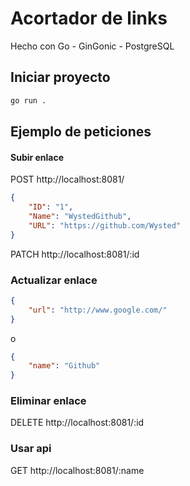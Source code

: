# Acortador de links

Hecho con Go - GinGonic - PostgreSQL

## Iniciar proyecto

```sh
go run .
```

## Ejemplo de peticiones

#### Subir enlace

POST http://localhost:8081/

```json
{
    "ID": "1",
    "Name": "WystedGithub",
    "URL": "https://github.com/Wysted"
}
```

PATCH http://localhost:8081/:id

### Actualizar enlace

```json
{
    "url": "http://www.google.com/"
}
```

o

```json
{
    "name": "Github"
}
```

### Eliminar enlace

DELETE http://localhost:8081/:id

### Usar api

GET http://localhost:8081/:name

